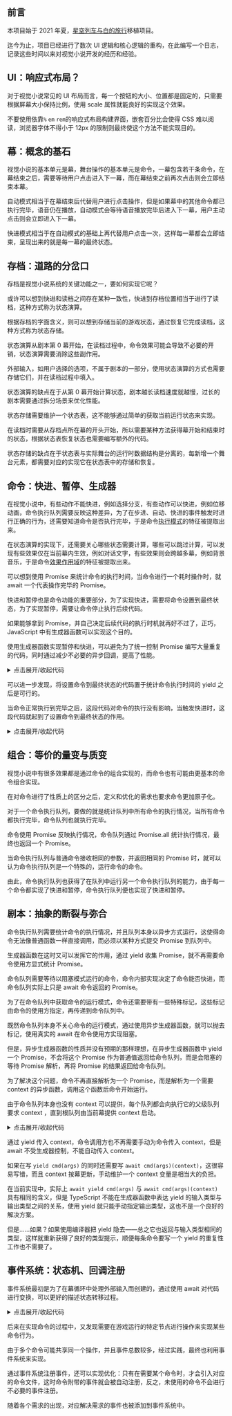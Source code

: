 ## 前言

本项目始于 2021 年夏，[星空列车与白的旅行](https://cusky.tk/webgal/hoshizora/)移植项目。

迄今为止，项目已经进行了数次 UI 逻辑和核心逻辑的重构，在此编写一个日志，记录这些时间以来对视觉小说开发的经历和经验。

## UI：响应式布局？

对于视觉小说常见的 UI 布局而言，每一个按钮的大小、位置都是固定的，只需要根据屏幕大小保持比例，使用 scale 属性就能良好的实现这个效果。

不要使用依靠`%` `em` `rem`的响应式布局构建界面，嵌套百分比会使得 CSS 难以阅读，浏览器字体不得小于 12px 的限制则最终使这个方法不能实现目的。

## 幕：概念的基石

视觉小说的基本单元是幕，舞台操作的基本单元是命令，一幕包含若干条命令，在幕结束之后，需要等待用户点击进入下一幕，而在幕结束之前再次点击则会立即结束本幕。

自动模式相当于在幕结束后代替用户进行点击操作，但是如果幕中的其他命令都已执行完毕，语音仍在播放，自动模式会等待语音播放完毕后进入下一幕，用户主动点击则会立即进入下一幕。

快进模式相当于在自动模式的基础上再代替用户点击一次，这样每一幕都会立即结束，呈现出来的就是每一幕的最终状态。

## 存档：道路的分岔口

存档是视觉小说系统的关键功能之一，要如何实现它呢？

或许可以想到快进和读档之间存在某种一致性，快进到存档位置相当于进行了读档，这种方式称为状态演算。

根据存档的字面含义，则可以想到存储当前的游戏状态，通过恢复它完成读档，这种方式称为状态存储。

状态演算从剧本第 0 幕开始，在读档过程中，命令效果可能会导致不必要的开销，状态演算需要消除这些副作用。

外部输入，如用户选择的选项，不属于剧本的一部分，使用状态演算的方式也需要存储它们，并在读档过程中填入。

状态演算的缺点在于从第 0 幕开始计算状态，剧本越长读档速度就越慢，过长的剧本需要通过拆分场景来优化性能。

状态存储需要维护一个状态表，这不能够通过简单的获取当前运行状态来实现。

在读档时需要从存档点所在幕的开头开始，所以需要某种方法获得幕开始和结束时的状态，根据状态表恢复状态也需要编写额外的代码。

状态存储的缺点在于状态表与实际舞台的运行时数据结构是分离的，每新增一个舞台元素，都需要对应的实现它在状态表中的存储和恢复。

## 命令：快进、暂停、生成器

在视觉小说中，有些动作不能快进，例如选择分支，有些动作可以快进，例如位移动画，命令执行队列需要反映这种差异，为了在步进、自动、快进的事件触发时进行正确的行为，还需要知道命令是否执行完毕，于是命令[执行模式](/extend/script.html#实现命令)的特征被提取出来。

在状态演算的实现下，还需要关心哪些状态需要计算，哪些可以跳过计算，可以发现有些效果仅在当前幕内生效，例如对话文字，有些效果则会跨越多幕，例如背景音乐，于是命令[效果作用域](/extend/script.html#性能优化)的特征被提取出来。

可以想到使用 Promise 来统计命令的执行时间，当命令进行一个耗时操作时，就 await 一个代表操作完毕的 Promise。

快进和暂停也是命令功能的重要部分，为了实现快进，需要将命令设置到最终状态，为了实现暂停，需要让命令停止执行后续代码。

如果能够拿到 Promise，并自己决定后续代码的执行时机就再好不过了，正巧，JavaScript 中有生成器函数可以实现这个目的。

使用生成器函数实现暂停和快进，可以避免为了统一控制 Promise 编写大量重复的代码，同时通过减少不必要的异步回调，提高了性能。

<details>
<summary>点击展开/收起代码</summary>

```ts
// Dynamic核心函数,实现了同步/异步转换
async function runGenerator<TRetrun>(
    generator: Generator<Promise<unknown>, TRetrun, void>,
    { rush, stop }: { rush: Promise<unknown>, stop: Promise<unknown> }
): Promise<TRetrun | undefined> {
    let flag: 'Normal' | 'Rush' | 'Stop' = 'Normal'

    while (true) {
        if (flag === 'Stop') return new Promise(noop)
        const { value, done } = generator.next()
        if (!done) {
            if (flag !== 'Rush') {
                flag = await Promise.race([
                    value.then(() => 'Normal' as const),
                    rush.then(() => 'Rush' as const),
                    stop.then(() => 'Stop' as const)
                ])
            }
        } else return value
    }
}
```

</details>

可以进一步发现，将设置命令到最终状态的代码置于统计命令执行时间的 yield 之后是可行的。

当命令正常执行到完毕之后，这段代码对命令的执行没有影响，当触发快进时，这段代码就起到了设置命令到最终状态的作用。

<details>
<summary>点击展开/收起代码</summary>

```ts
yield sequence.finished
sequence.seek(sequence.duration)
```

</details>

## 组合：等价的量变与质变

视觉小说中有很多效果都是通过命令的组合实现的，而命令也有可能由更基本的命令组合实现。

在对命令进行了性质上的区分之后，定义和优化的需求也要求命令更加原子化。

对于一个命令执行队列，要做的就是统计队列中所有命令的执行情况，当所有命令都执行完毕，命令队列也就执行完毕。

命令使用 Promise 反映执行情况，命令队列通过 Promise.all 统计执行情况，最终也返回一个 Promise。

当命令执行队列与普通命令接收相同的参数，并返回相同的 Promise 时，就可以认为命令执行队列是一个特殊的，运行命令的命令。

由此，命令执行队列也获得了在队列中运行另一个命令执行队列的能力，由于每一个命令都实现了快进和暂停，命令执行队列便也实现了快进和暂停。

## 剧本：抽象的断裂与弥合

命令执行队列需要统计命令的执行情况，并且队列本身以异步方式运行，这使得命令无法像普通函数一样直接调用，而必须以某种方式提交 Promise 到队列中。

生成器函数在这时又可以发挥它的作用，通过 yield 收集 Promise，就不再需要命令使用方显式统计 Promise。

命令队列需要等待以阻塞模式运行的命令，命令内部实现决定了命令能否快进，而命令队列实际上只是 await 命令返回的 Promise。

为了在命令队列中获取命令的运行模式，命令还需要带有一些特殊标记，这些标记由命令的使用方指定，再传递到命令队列中。

既然命令队列本身不关心命令的运行模式，通过使用异步生成器函数，就可以抛去标记，使用真实的 await 在命令使用方实现阻塞。

但是，异步生成器函数的性质并没有预期的那样理想，在异步生成器函数中 yield 一个 Promise，不会将这个 Promise 作为普通值返回给命令队列，而是会阻塞的等待 Promise 解析，再将 Promise 的结果返回给命令队列。

为了解决这个问题，命令不再直接解析为一个 Promise，而是解析为一个需要 context 的异步函数，调用这个函数后命令开始运行。

由于命令队列本身也没有 context 可以提供，每个队列都会向执行它的父级队列要求 context ，直到根队列由当前幕提供 context 启动。

<details>
<summary>点击展开/收起代码</summary>

```ts
type StandardResolvedCommand<R> = Function1<GameRuntimeContext, Promise<R>>
type GameFragmentGenerator<R> = AsyncGenerator<StandardResolvedCommand<unknown>, R, unknown>
type GameFragment<R> = Function1<GameRuntimeContext, GameFragmentGenerator<R>>
function Fork<R>(fn: GameFragment<R>): StandardResolvedCommand<R> {
    return async (context) => {
        const generator = fn(context)
        const arr = Array<Promise<unknown>>()
        while (true) {
            const { value, done } = await generator.next(arr.slice(-1)[0])
            if (done) return Promise.all(arr).then(() => value)
            else arr.push(value(context))
        }
    }
}
```

</details>

通过 yield 传入 context，命令调用方也不再需要手动为命令传入 context，但是 await 不受生成器控制，不能自动传入 context。

如果在写 `yield cmd(args)` 的同时还需要写 `await cmd(args)(context)`，这很容易写错，而且 context 按幕更新，手动维护一个 context 变量是相当大的负担。

在当前实现中，实际上 `await yield cmd(args)` 与 `await cmd(args)(context)` 具有相同的含义，但是 TypeScript 不能在生成器函数中表达 yield 的输入类型与输出类型之间的关系，使用 yield 就只能手动指定输出类型，这也不是一个良好的解决方案。

但是……如果？如果使用编译器把 yield 隐去——总之它也返回与输入类型相同的类型，这样就重新获得了良好的类型提示，顺便每条命令要写一个 yield 的重复性工作也不需要了。

## 事件系统：状态机、回调注册

事件系统最初是为了在幕循环中处理外部输入而创建的，通过使用 await 对代码进行变换，可以更好的描述状态转移过程。

<details>
<summary>点击展开/收起代码</summary>

```ts
async function ActLoop(this: StarNightInstance) {
    // 等待游戏开始事件
    await this.GameEvents.onStart()
    // 不能在开始前结束游戏
    const onGameStop = this.GameEvents.onStop()
    while (true) {
        // 如果用户离开游戏界面,等待用户回来
        if (!this.isGameVisible()) await this.GameEvents.onActiveChange()
        // 开始运行命令队列
        await Fork(value)(context)
        if (this.state.isFast()) {
            // 在快进状态下等待一段时间
            await delay(this.context.config.fastreadspeed())
        } else if (this.state.isAuto()) {
            // 等待额外计时后再等待一段时间，之后如果还处于自动模式则resolve，否则继续等待自动事件
            const onAutoNext = Promise.resolve(output.extime())
                .then(() => delay(this.context.config.autoreadspeed()))
                .then(() => (!this.state.isAuto() ? this.ClickEvents.onAuto() : Promise.resolve()))
            // 在自动状态下等待步进、快进事件和 onAutoNext
            await Promise.race([this.ClickEvents.onStep(), onAutoNext, this.ClickEvents.onFast()])
        } else {
            // 在普通状态下等待步进、自动、快进事件
            await Promise.race([this.ClickEvents.onStep(), this.ClickEvents.onAuto(), this.ClickEvents.onFast()])
        }
        // 游戏实例已销毁时退出
        if (await PromiseX.isSettled(onGameStop)) return
    }
}

```

</details>

后来在实现命令的过程中，又发现需要在游戏运行的特定节点进行操作来实现某些命令行为。

由于多个命令可能共享同一个操作，并且事件总数较多，经过实践，最终也利用事件系统来实现。

通过事件系统注册事件，还可以实现优化：只有在需要某个命令时，才会引入对应的命令文件，这时命令附带的事件就会被自动注册，反之，未使用的命令不会进行不必要的事件注册。

随着各个需求的出现，对应解决需求的事件也被添加到事件系统中。
